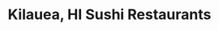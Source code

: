 ---
layout: city
title: Kilauea, HI Sushi Restaurants
permalink: /hawaii/kilauea/
stateAbbr: HI
stateName: Hawaii
cityName: Kilauea
---